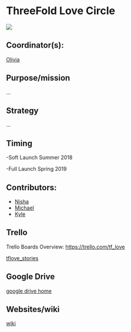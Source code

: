
# ThreeFold Love Circle

![](https://images.unsplash.com/photo-1516646085441-e1719f13aa3e?ixlib=rb-0.3.5&ixid=eyJhcHBfaWQiOjEyMDd9&s=93341582c6b79df39b45b93000761ec4&auto=format&fit=crop&w=666&q=80)

## Coordinator(s): 

[Olivia](https://github.com/threefoldfoundation/info_foundation/blob/master/docs/contributors/Olivia_Jurado.md#olivia-jurado)

## Purpose/mission

...


## Strategy

...

## Timing

-Soft Launch Summer 2018

-Full Launch Spring 2019

## Contributors: 

- [Nisha](https://github.com/threefoldfoundation/info_foundation/blob/master/docs/contributors/Nisha_Grimes.md#nisha-grimes)
- [Michael](https://github.com/threefoldfoundation/info_foundation/blob/master/docs/contributors/Michael_Gaffney.md#michael-gaffney)
- [Kyle](https://github.com/threefoldfoundation/info_foundation/blob/master/docs/contributors/Kyle_Weber.md#kyle-weber)


## Trello

Trello Boards Overview: https://trello.com/tf_love

[tflove_stories](https://trello.com/b/yEz1Eobm/tflovestories)


## Google Drive

[google drive home](https://drive.google.com/drive/u/4/folders/1be12Wk_T7FHlQV2mCBQBe9e0W8nE-j3Y)


## Websites/wiki

[wiki](https://github.com/threefoldfoundation/info_love)
